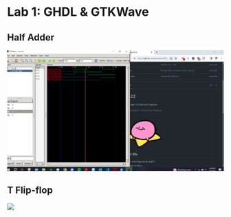 # Lab 1: GHDL & GTKWave

## Half Adder

![Screenshot](Screenshots/lab1_ha.png)

## T Flip-flop
![](main/Resources/lab1_tff.png)

